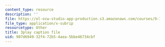 ```yaml
---
content_type: resource
description: ''
file: https://ol-ocw-studio-app-production.s3.amazonaws.com/courses/9-14-brain-structure-and-its-origins-spring-2014/907d694932f472b54aea5bbe46734cbf_555145.srt
file_type: application/x-subrip
resourcetype: Other
title: 3play caption file
uid: 907d6949-32f4-72b5-4aea-5bbe46734cbf
---
```

